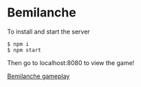 # Bemilanche

To install and start the server

```
$ npm i
$ npm start
```

Then go to localhost:8080 to view the game!

[Bemilanche gameplay](https://user-images.githubusercontent.com/1856197/230621199-d312a95a-5a42-4896-a204-4ef9034ef5c8.webm)
